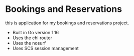 # Bookings and Reservations

this is application for my bookings and reservations project.

- Built in Go version 1.16
- Uses the chi router
- Uses the nosurf
- Uses SCS session management


